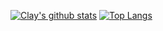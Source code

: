 [![Clay's github stats](https://github-readme-stats.vercel.app/api?username=ccs96307&theme=gruvbox)](https://github.com/ccs96307/github-readme-stats)
[![Top Langs](https://github-readme-stats.vercel.app/api/top-langs/?username=ccs96307&layout=compact&theme=gruvbox&langs_count=10)](https://github.com/ccs96307/github-readme-stats)
